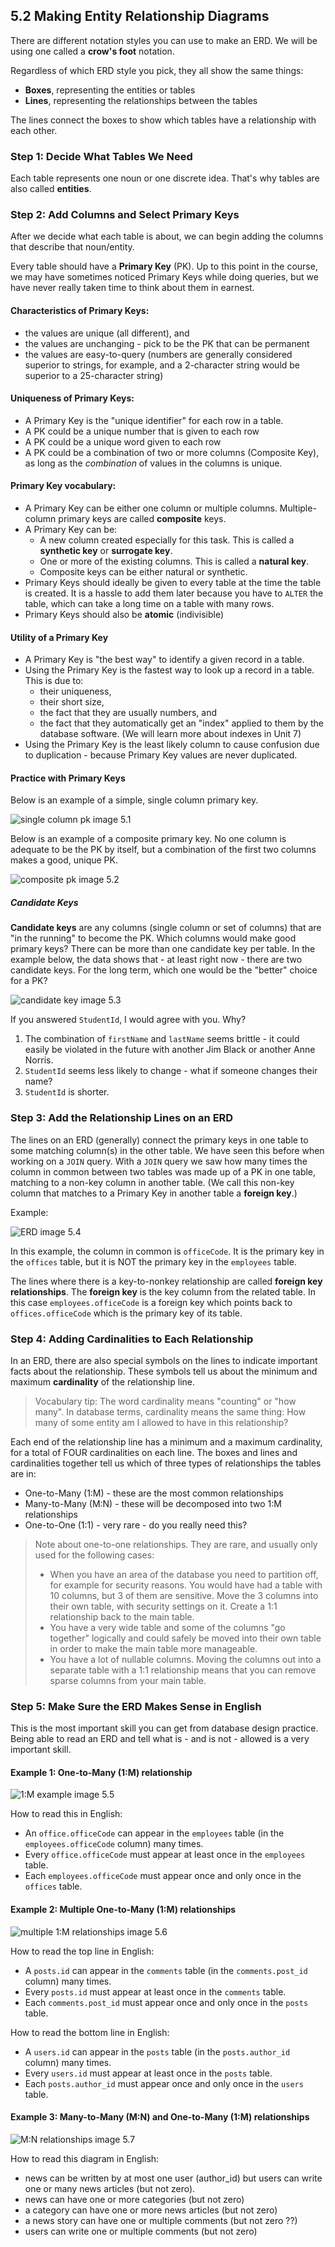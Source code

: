 ## 5.2 Making Entity Relationship Diagrams
There are different notation styles you can use to make an ERD. We will be using one called a **crow's foot** notation.

Regardless of which ERD style you pick, they all show the same things:
* **Boxes**, representing the entities or tables
* **Lines**, representing the relationships between the tables

The lines connect the boxes to show which tables have a relationship with each other. 

### Step 1: Decide What Tables We Need
Each table represents one noun or one discrete idea. That's why tables are also called **entities**.

### Step 2: Add Columns and Select Primary Keys
After we decide what each table is about, we can begin adding the columns that describe that noun/entity.

Every table should have a **Primary Key** (PK). Up to this point in the course, we may have sometimes noticed Primary Keys while doing queries, but we have never really taken time to think about them in earnest.

#### Characteristics of Primary Keys: 
* the values are unique (all different), and
* the values are unchanging - pick to be the PK that can be permanent
* the values are easy-to-query (numbers are generally considered superior to strings, for example, and a 2-character string would be superior to a 25-character string)

#### Uniqueness of Primary Keys:
* A Primary Key is the "unique identifier" for each row in a table. 
* A PK could be a unique number that is given to each row
* A PK could be a unique word given to each row
* A PK could be a combination of two or more columns (Composite Key), as long as the *combination* of values in the columns is unique.

#### Primary Key vocabulary:
* A Primary Key can be either one column or multiple columns. Multiple-column primary keys are called **composite** keys.
* A Primary Key can be:
  * A new column created especially for this task. This is called a **synthetic key** or **surrogate key**.
  * One or more of the existing columns. This is called a **natural key**.
  * Composite keys can be either natural or synthetic.
* Primary Keys should ideally be given to every table at the time the table is created. It is a hassle to add them later because you have to `ALTER` the table, which can take a long time on a table with many rows.
* Primary Keys should also be **atomic** (indivisible) 

#### Utility of a Primary Key
* A Primary Key is "the best way" to identify a given record in a table. 
* Using the Primary Key is the fastest way to look up a record in a table. This is due to:
  * their uniqueness,
  * their short size, 
  * the fact that they are usually numbers, and 
  * the fact that they automatically get an "index" applied to them by the database software. (We will learn more about indexes in Unit 7)
* Using the Primary Key is the least likely column to cause confusion due to duplication - because Primary Key values are never duplicated.

#### Practice with Primary Keys
Below is an example of a simple, single column primary key.

![single column pk image 5.1](https://github.com/megansquire/CSC301/blob/master/images/5.1.png)

Below is an example of a composite primary key. No one column is adequate to be the PK by itself, but a combination of the first two columns makes a good, unique PK.

![composite pk image 5.2](https://github.com/megansquire/CSC301/blob/master/images/5.2.png)

##### Candidate Keys
**Candidate keys** are any columns (single column or set of columns) that are "in the running" to become the PK. Which columns would make good primary keys? There can be more than one candidate key per table. In the example below, the data shows that - at least right now - there are two candidate keys. For the long term, which one would be the "better" choice for a PK?

![candidate key image 5.3](https://github.com/megansquire/CSC301/blob/master/images/5.3.png)

If you answered `StudentId`, I would agree with you. Why? 
1. The combination of `firstName` and `lastName` seems brittle - it could easily be violated in the future with another Jim Black or another Anne Norris. 
1. `StudentId` seems less likely to change - what if someone changes their name?
1. `StudentId` is shorter.

### Step 3: Add the Relationship Lines on an ERD
The lines on an ERD (generally) connect the primary keys in one table to some matching column(s) in the other table. We have seen this before when working on a `JOIN` query. With a `JOIN` query we saw how many times the column in common between two tables was made up of a PK in one table, matching to a non-key column in another table. (We call this non-key column that matches to a Primary Key in another table a **foreign key**.)

Example:

![ERD image 5.4](https://github.com/megansquire/CSC301/blob/master/images/5.4.png)

In this example, the column in common is `officeCode`. It is the primary key in the `offices` table, but it is NOT the primary key in the `employees` table. 

The lines where there is a key-to-nonkey relationship are called **foreign key relationships**. The **foreign key** is the key column from the related table. In this case `employees.officeCode` is a foreign key which points back to `offices.officeCode` which is the primary key of its table.

### Step 4: Adding Cardinalities to Each Relationship
In an ERD, there are also special symbols on the lines to indicate important facts about the relationship. These symbols tell us about the minimum and maximum **cardinality** of the relationship line. 

> Vocabulary tip: The word cardinality means "counting" or "how many". In database terms, cardinality means the same thing: How many of some entity am I allowed to have in this relationship?

Each end of the relationship line has a minimum and a maximum cardinality, for a total of FOUR cardinalities on each line. The boxes and lines and cardinalities together tell us which of three types of relationships the tables are in:
* One-to-Many (1:M) - these are the most common relationships
* Many-to-Many (M:N) - these will be decomposed into two 1:M relationships
* One-to-One (1:1) - very rare - do you really need this? 

> Note about one-to-one relationships. They are rare, and usually only used for the following cases:
> * When you have an area of the database you need to partition off, for example for security reasons. You would have had a table with 10 columns, but 3 of them are sensitive. Move the 3 columns into their own table, with security settings on it. Create a 1:1 relationship back to the main table. 
> * You have a very wide table and some of the columns "go together" logically and could safely be moved into their own table in order to make the main table more manageable.
> * You have a lot of nullable columns. Moving the columns out into a separate table with a 1:1 relationship means that you can remove sparse columns from your main table.

### Step 5: Make Sure the ERD Makes Sense in English
This is the most important skill you can get from database design practice. Being able to read an ERD and tell what is - and is not - allowed is a very important skill.

#### Example 1: One-to-Many (1:M) relationship

![1:M example image 5.5](https://github.com/megansquire/CSC301/blob/master/images/5.5.png)

How to read this in English: 
* An `office.officeCode` can appear in the `employees` table (in the `employees.officeCode` column) many times. 
* Every `office.officeCode` must appear at least once in the `employees` table.
* Each `employees.officeCode` must appear once and only once in the `offices` table.

#### Example 2: Multiple One-to-Many (1:M) relationships

![multiple 1:M relationships image 5.6](https://github.com/megansquire/CSC301/blob/master/images/5.6.png)

How to read the top line in English: 
* A `posts.id` can appear in the `comments` table (in the `comments.post_id` column) many times. 
* Every `posts.id` must appear at least once in the `comments` table.
* Each `comments.post_id` must appear once and only once in the `posts` table.

How to read the bottom line in English: 
* A `users.id` can appear in the `posts` table (in the `posts.author_id` column) many times. 
* Every `users.id` must appear at least once in the `posts` table.
* Each `posts.author_id` must appear once and only once in the `users` table.

#### Example 3: Many-to-Many (M:N) and One-to-Many (1:M) relationships
![M:N relationships image 5.7](https://github.com/megansquire/CSC301/blob/master/images/5.7.png)

How to read this diagram in English:
* news can be written by at most one user (author_id) but users can write one or many news articles (but not zero).
* news can have one or more categories (but not zero)
* a category can have one or more news articles (but not zero)
* a news story can have one or multiple comments (but not zero ??)
* users can write one or multiple comments (but not zero)
